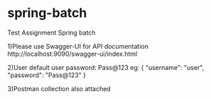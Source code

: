 # spring-batch
Test Assignment Spring batch

1)Please use Swagger-UI for API documentation
http://localhost:9090/swagger-ui/index.html

2)User default user password: Pass@123
eg:
{
	"username": "user",
	"password": "Pass@123"
}

3)Postman collection also attached

